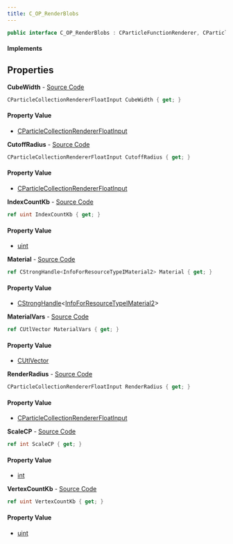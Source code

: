 ```yaml
---
title: C_OP_RenderBlobs
---
```


```csharp
public interface C_OP_RenderBlobs : CParticleFunctionRenderer, CParticleFunction, ISchemaClass<CParticleFunction>, ISchemaClass<CParticleFunctionRenderer>, ISchemaClass<C_OP_RenderBlobs>, ISchemaField, ISchemaClass, INativeHandle
```

#### Implements

## Properties

**CubeWidth** - [Source Code](https://github.com/swiftly-solution/swiftlys2/blob/master/managed/src/SwiftlyS2.Generated/Schemas/Interfaces/C_OP_RenderBlobs.cs#L16)

```csharp
CParticleCollectionRendererFloatInput CubeWidth { get; }
```

#### Property Value

- [CParticleCollectionRendererFloatInput](/docs/api/shared/schemadefinitions/cparticlecollectionrendererfloatinput)

**CutoffRadius** - [Source Code](https://github.com/swiftly-solution/swiftlys2/blob/master/managed/src/SwiftlyS2.Generated/Schemas/Interfaces/C_OP_RenderBlobs.cs#L18)

```csharp
CParticleCollectionRendererFloatInput CutoffRadius { get; }
```

#### Property Value

- [CParticleCollectionRendererFloatInput](/docs/api/shared/schemadefinitions/cparticlecollectionrendererfloatinput)

**IndexCountKb** - [Source Code](https://github.com/swiftly-solution/swiftlys2/blob/master/managed/src/SwiftlyS2.Generated/Schemas/Interfaces/C_OP_RenderBlobs.cs#L24)

```csharp
ref uint IndexCountKb { get; }
```

#### Property Value

- [uint](https://learn.microsoft.com/dotnet/api/system.uint32)

**Material** - [Source Code](https://github.com/swiftly-solution/swiftlys2/blob/master/managed/src/SwiftlyS2.Generated/Schemas/Interfaces/C_OP_RenderBlobs.cs#L31)

```csharp
ref CStrongHandle<InfoForResourceTypeIMaterial2> Material { get; }
```

#### Property Value

- [CStrongHandle](/docs/api/shared/natives/cstronghandle-1)<[InfoForResourceTypeIMaterial2](/docs/api/shared/schemadefinitions/infoforresourcetypeimaterial2)>

**MaterialVars** - [Source Code](https://github.com/swiftly-solution/swiftlys2/blob/master/managed/src/SwiftlyS2.Generated/Schemas/Interfaces/C_OP_RenderBlobs.cs#L29)

```csharp
ref CUtlVector MaterialVars { get; }
```

#### Property Value

- [CUtlVector](/docs/api/shared/natives/cutlvector)

**RenderRadius** - [Source Code](https://github.com/swiftly-solution/swiftlys2/blob/master/managed/src/SwiftlyS2.Generated/Schemas/Interfaces/C_OP_RenderBlobs.cs#L20)

```csharp
CParticleCollectionRendererFloatInput RenderRadius { get; }
```

#### Property Value

- [CParticleCollectionRendererFloatInput](/docs/api/shared/schemadefinitions/cparticlecollectionrendererfloatinput)

**ScaleCP** - [Source Code](https://github.com/swiftly-solution/swiftlys2/blob/master/managed/src/SwiftlyS2.Generated/Schemas/Interfaces/C_OP_RenderBlobs.cs#L26)

```csharp
ref int ScaleCP { get; }
```

#### Property Value

- [int](https://learn.microsoft.com/dotnet/api/system.int32)

**VertexCountKb** - [Source Code](https://github.com/swiftly-solution/swiftlys2/blob/master/managed/src/SwiftlyS2.Generated/Schemas/Interfaces/C_OP_RenderBlobs.cs#L22)

```csharp
ref uint VertexCountKb { get; }
```

#### Property Value

- [uint](https://learn.microsoft.com/dotnet/api/system.uint32)

